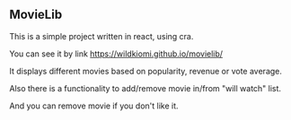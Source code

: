 ## MovieLib

This is a simple project written in react, using cra.

You can see it by link https://wildkiomi.github.io/movielib/

It displays different movies based on popularity, revenue or vote average.

Also there is a functionality to add/remove movie in/from "will watch" list.

And you can remove movie if you don't like it.

